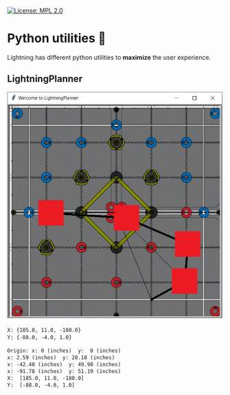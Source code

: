 [![License: MPL 2.0](https://img.shields.io/badge/License-MPL%202.0-brightgreen.svg)](https://opensource.org/licenses/MPL-2.0)

# Python utilities 🐍
Lightning has different python utilities to **maximize** the user experience. 

## LightningPlanner

![Planner](LPlanner_teaser_field.png)

```txt
X: {185.0, 11.0, -180.0}
Y: {-88.0, -4.0, 1.0}
```

```console
Origin: x: 0 (inches)  y:  0 (inches)
x: 2.59 (inches)  y: 28.18 (inches)
x: -42.40 (inches)  y: 49.90 (inches)
x: -91.78 (inches)  y: 51.19 (inches)
X:  [185.0, 11.0, -180.0]
Y:  [-88.0, -4.0, 1.0]
```
